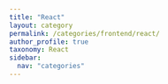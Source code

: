 ```yaml
---
title: "React"
layout: category
permalink: /categories/frontend/react/
author_profile: true
taxonomy: React
sidebar:
  nav: "categories"
---
```

